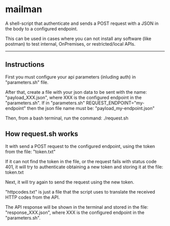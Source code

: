 # mailman

A shell-script that authenticate and sends a POST request with a JSON in the body to a configured endpoint.

This can be used in cases where you can not install any software (like postman) to test internal, OnPremises, or restricted/local APIs.

-------

## Instructions

First you must configure your api parameters (inluding auth) in "parameters.sh" file.

After that, create a file with your json data to be sent with the name: "payload_XXX.json", where XXX is the configured endpoint in the "parameters.sh".
If in "parameters.sh" REQUEST_ENDPOINT="my-endpoint" then the json file name must be: "payload_my-endpoint.json"

Then, from a bash terminal, run the command: ./request.sh


## How request.sh works

It with send a POST request to the configured endpoint, using the token from the file: "token.txt"

If it can not find the token in the file, or the request fails with status code 401, it will try to authenticate obtaining a new token and storing it at the file: token.txt

Next, it will try again to send the request using the new token.

"httpcodes.txt" is just a file that the script uses to translate the received HTTP codes from the API.

The API response will be shown in the terminal and stored in the file: "response_XXX.json", where XXX is the configured endpoint in the "parameters.sh".
